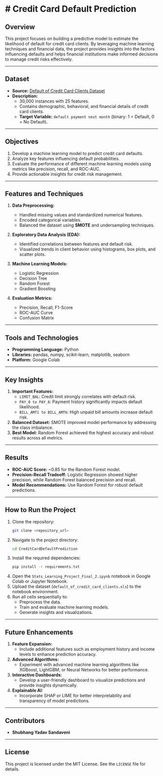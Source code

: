 # # Credit Card Default Prediction

## Overview
This project focuses on building a predictive model to estimate the likelihood of default for credit card clients. By leveraging machine learning techniques and financial data, the project provides insights into the factors influencing defaults and helps financial institutions make informed decisions to manage credit risks effectively.

---

## Dataset
- **Source:** [Default of Credit Card Clients Dataset](https://archive.ics.uci.edu/dataset/350/default+of+credit+card+clients)
- **Description:**
  - 30,000 instances with 25 features.
  - Contains demographic, behavioral, and financial details of credit card clients.
  - **Target Variable:** `default payment next month` (binary: 1 = Default, 0 = No Default).

---

## Objectives
1. Develop a machine learning model to predict credit card defaults.
2. Analyze key features influencing default probabilities.
3. Evaluate the performance of different machine learning models using metrics like precision, recall, and ROC-AUC.
4. Provide actionable insights for credit risk management.

---

## Features and Techniques
1. **Data Preprocessing:**
   - Handled missing values and standardized numerical features.
   - Encoded categorical variables.
   - Balanced the dataset using **SMOTE** and undersampling techniques.

2. **Exploratory Data Analysis (EDA):**
   - Identified correlations between features and default risk.
   - Visualized trends in client behavior using histograms, box plots, and scatter plots.

3. **Machine Learning Models:**
   - Logistic Regression
   - Decision Tree
   - Random Forest
   - Gradient Boosting

4. **Evaluation Metrics:**
   - Precision, Recall, F1-Score
   - ROC-AUC Curve
   - Confusion Matrix

---

## Tools and Technologies
- **Programming Language:** Python
- **Libraries:** pandas, numpy, scikit-learn, matplotlib, seaborn
- **Platform:** Google Colab

---

## Key Insights
1. **Important Features:**
   - `LIMIT_BAL`: Credit limit strongly correlates with default risk.
   - `PAY_0 to PAY_6`: Payment history significantly impacts default likelihood.
   - `BILL_AMT1 to BILL_AMT6`: High unpaid bill amounts increase default risk.
2. **Balanced Dataset:** SMOTE improved model performance by addressing the class imbalance.
3. **Best Model:** Random Forest achieved the highest accuracy and robust results across all metrics.

---

## Results
- **ROC-AUC Score:** ~0.85 for the Random Forest model.
- **Precision-Recall Tradeoff:** Logistic Regression showed higher precision, while Random Forest balanced precision and recall.
- **Model Recommendations:** Use Random Forest for robust default predictions.

---

## How to Run the Project
1. Clone the repository:
   ```bash
   git clone <repository_url>
2. Navigate to the project directory:
   ```bash
   cd CreditCardDefaultPrediction
3. Install the required dependencies:
   ```bash
   pip install -r requirements.txt
4. Open the `Stats_Learning_Project_Final_2.ipynb` notebook in Google Colab or Jupyter Notebook.
5. Upload the dataset (`default_of_credit_card_clients.xls`) to the notebook environment.
6. Run all cells sequentially to:
   - Preprocess the data.
   - Train and evaluate machine learning models.
   - Generate insights and visualizations.

---

## Future Enhancements
1. **Feature Expansion:**
   - Include additional features such as employment history and income levels to enhance prediction accuracy.
2. **Advanced Algorithms:**
   - Experiment with advanced machine learning algorithms like XGBoost, LightGBM, or Neural Networks for better performance.
3. **Interactive Dashboards:**
   - Develop a user-friendly dashboard to visualize predictions and provide insights dynamically.
4. **Explainable AI:**
   - Incorporate SHAP or LIME for better interpretability and transparency of model predictions.

---

## Contributors
- **Shubhang Yadav Sandaveni** 

---

## License
This project is licensed under the MIT License. See the `LICENSE` file for details.



